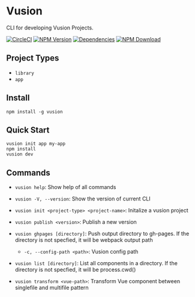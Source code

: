 # Vusion

CLI for developing Vusion Projects.

[![CircleCI][circleci-img]][circleci-url]
[![NPM Version][npm-img]][npm-url]
[![Dependencies][david-img]][david-url]
[![NPM Download][download-img]][download-url]

[circleci-img]: https://img.shields.io/circleci/project/github/vusion/vusion.svg?style=flat-square
[circleci-url]: https://circleci.com/gh/vusion/vusion
[npm-img]: http://img.shields.io/npm/v/vusion.svg?style=flat-square
[npm-url]: http://npmjs.org/package/vusion
[david-img]: http://img.shields.io/david/vusion/vusion.svg?style=flat-square
[david-url]: https://david-dm.org/vusion/vusion
[download-img]: https://img.shields.io/npm/dm/vusion.svg?style=flat-square
[download-url]: https://npmjs.org/package/vusion

## Project Types

- `library`
- `app`

## Install

``` shell
npm install -g vusion
```

## Quick Start

``` shell
vusion init app my-app
npm install
vusion dev
```

## Commands

- `vusion help`: Show help of all commands
- `vusion -V, --version`: Show the version of current CLI

- `vusion init <project-type> <project-name>`: Initalize a vusion project
- `vusion publish <version>`: Publish a new version
- `vusion ghpages [directory]`: Push output directory to gh-pages. If the directory is not specfied, it will be webpack output path
    - `-c, --config-path <path>`: Vusion config path
- `vusion list [directory]`: List all components in a directory. If the directory is not specfied, it will be process.cwd()
- `vusion transform <vue-path>`: Transform Vue component between singlefile and multifile pattern
